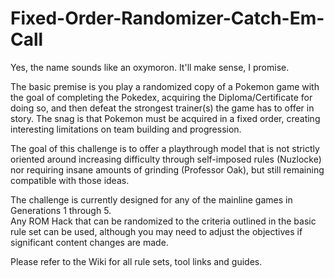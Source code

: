# Fixed-Order-Randomizer-Catch-Em-Call
Yes, the name sounds like an oxymoron. It'll make sense, I promise. 

The basic premise is you play a randomized copy of a Pokemon game with the goal of completing the Pokedex, acquiring the Diploma/Certificate for doing so, and then defeat the strongest trainer(s) the game has to offer in story.  The snag is that Pokemon must be acquired in a fixed order, creating interesting limitations on team building and progression.

The goal of this challenge is to offer a playthrough model that is not strictly oriented around increasing difficulty through self-imposed rules (Nuzlocke) nor requiring insane amounts of grinding (Professor Oak), but still remaining compatible with those ideas.

The challenge is currently designed for any of the mainline games in Generations 1 through 5.  
Any ROM Hack that can be randomized to the criteria outlined in the basic rule set can be used, although you may need to adjust the objectives if significant content changes are made.

Please refer to the Wiki for all rule sets, tool links and guides.
